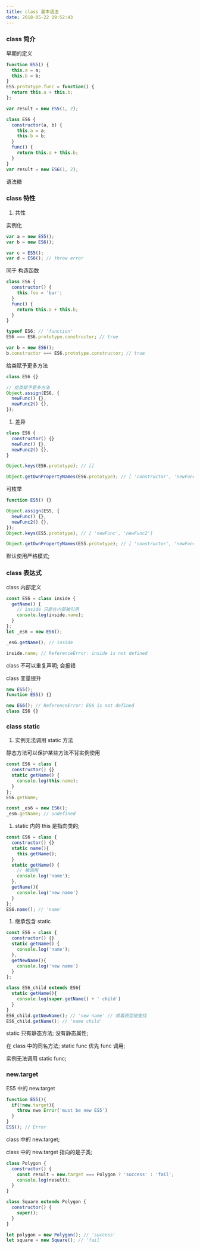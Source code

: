 ```yaml
---
title: class 基本语法
date: 2018-05-22 19:52:43
---
```


### class 简介

早期的定义

```js
function ES5() {
  this.a = a;
  this.b = b;
}
ES5.prototype.func = function() {
  return this.a + this.b;
};

var result = new ES5(1, 2);
```

```js
class ES6 {
  constructor(a, b) {
    this.a = a;
    this.b = b;
  }
  func() {
    return this.a + this.b;
  }
}
var result = new ES6(1, 2);
```

语法糖

### class 特性

1.  共性

实例化

```js
var a = new ES5();
var b = new ES6();

var c = ES5();
var d = ES6(); // throw error
```

同于 构造函数

```js
class ES6 {
  constructor() {
    this.foo = 'bar';
  }
  func() {
    return this.a + this.b;
  }
}

typeof ES6; // 'function'
ES6 === ES6.prototype.constructor; // true

var b = new ES6();
b.constructor === ES6.prototype.constructor; // true
```

给类赋予更多方法

```js
class ES6 {}

// 给类赋予更多方法
Object.assign(ES6, {
  newFunc() {},
  newFunc2() {},
});
```

1.  差异

```js
class ES6 {
  constructor() {}
  newFunc() {},
  newFunc2() {},
}

Object.keys(ES6.prototype); // []

Object.getOwnPropertyNames(ES6.prototype); // [ 'constructor', 'newFunc', 'newFunc2']
```

可枚举

```js
function ES5() {}

Object.assign(ES5, {
  newFunc() {},
  newFunc2() {},
});
Object.keys(ES5.prototype); // [ 'newFunc', 'newFunc2']

Object.getOwnPropertyNames(ES5.prototype); // [ 'constructor', 'newFunc', 'newFunc2']
```

默认使用严格模式;

### class 表达式

class 内部定义

```js
const ES6 = class inside {
  getName() {
    // inside 只能在内部被引用
    console.log(inside.name);
  }
};
let _es6 = new ES6();

_es6.getName(); // inside

inside.name; // ReferenceError: inside is not defined
```

class 不可以重复声明; 会报错

class 变量提升

```js
new ES5();
function ES5() {}

new ES6(); // ReferenceError: ES6 is not defined
class ES6 {}
```

### class static

1.  实例无法调用 static 方法

静态方法可以保护某些方法不背实例使用

```js
const ES6 = class {
  constructor() {}
  static getName() {
    console.log(this.name);
  }
};
ES6.getName;

const _es6 = new ES6();
_es6.getName; // undefined
```

1.  static 内的 this 是指向类的;

```js
const ES6 = class {
  constructor() {}
  static name(){
    this.getName();
  }
  static getName() {
    // 被调用
    console.log('name');
  },
  getName(){
    console.log('new name')
  }
};
ES6.name(); // 'name'
```

1.  继承包含 static

```js
const ES6 = class {
  constructor() {}
  static getName() {
    console.log('name');
  },
  getNewName(){
    console.log('new name')
  }
};

class ES6_child extends ES6{
  static getName(){
    console.log(super.getName() + ' child')
  }
}
ES6_child.getNewName(); // 'new name' // 顺着原型链查找
ES6_child.getName(); // 'name child'
```

static 只有静态方法; 没有静态属性;

在 class 中的同名方法; static func 优先 func 调用;

实例无法调用 static func;

### new.target

ES5 中的 new.target

```js
function ES5(){
  if(!new.target){
    throw nwe Error('must be new ES5')
  }
}
ES5(); // Error
```

class 中的 new.target;

class 中的 new.target 指向的是子类;

```js
class Polygon {
  constructor() {
    const result = new.target === Polygon ? 'success' : 'fail';
    console.log(result);
  }
}

class Square extends Polygon {
  constructor() {
    super();
  }
}

let polygon = new Polygon(); // 'success'
let square = new Square(); // 'fail'
```
